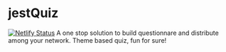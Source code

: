 # jestQuiz
[![Netlify Status](https://api.netlify.com/api/v1/badges/5879a0ca-d9a1-46c5-944f-b681fc8a703e/deploy-status)](https://app.netlify.com/sites/jest-quiz/deploys)
A one stop solution to build questionnare and distribute among your network. Theme based quiz, fun for sure!

